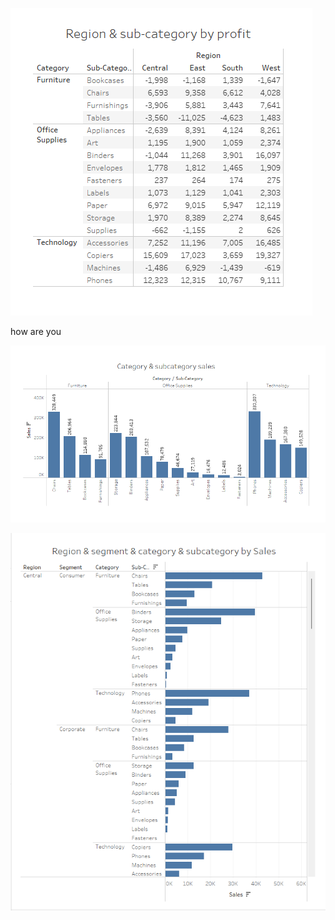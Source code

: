 
![hello](images/Screenshot%202025-10-28%20151452.png)

how are you

![hello_2](images/Screenshot%202025-10-28%20151503.png)

![hello_3](images/Screenshot%202025-10-28%20151559.png)
